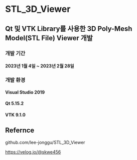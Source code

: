 # STL_3D_Viewer

## Qt 및 VTK Library를 사용한 3D Poly-Mesh Model(STL File) Viewer 개발

### 개발 기간
#### 2023년 1월 4일 ~ 2023년 2월 28일

### 개발 환경
#### Visual Studio 2019
#### Qt 5.15.2
#### VTK 9.1.0





## Refernce
github.com/lee-jonggu/STL_3D_Viewer

https://velog.io/@skwe456
